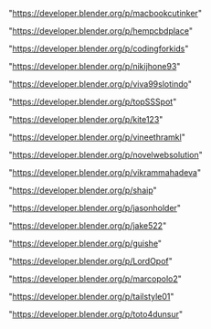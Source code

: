 "https://developer.blender.org/p/macbookcutinker"

"https://developer.blender.org/p/hempcbdplace"

"https://developer.blender.org/p/codingforkids"

"https://developer.blender.org/p/nikijhone93"

"https://developer.blender.org/p/viva99slotindo"

"https://developer.blender.org/p/topSSSpot"

"https://developer.blender.org/p/kite123"

"https://developer.blender.org/p/vineethramkl"

"https://developer.blender.org/p/novelwebsolution"

"https://developer.blender.org/p/vikrammahadeva"

"https://developer.blender.org/p/shaip"

"https://developer.blender.org/p/jasonholder"

"https://developer.blender.org/p/jake522"

"https://developer.blender.org/p/guishe"

"https://developer.blender.org/p/LordOpof"

"https://developer.blender.org/p/marcopolo2"

"https://developer.blender.org/p/tailstyle01"

"https://developer.blender.org/p/toto4dunsur"

 
